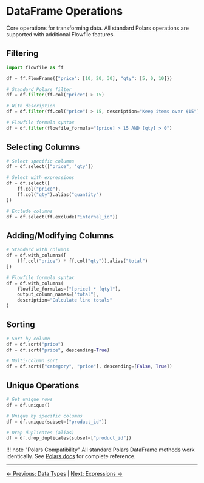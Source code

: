 # DataFrame Operations

Core operations for transforming data. All standard Polars operations are supported with additional Flowfile features.

## Filtering

```python
import flowfile as ff

df = ff.FlowFrame({"price": [10, 20, 30], "qty": [5, 0, 10]})

# Standard Polars filter
df = df.filter(ff.col("price") > 15)

# With description
df = df.filter(ff.col("price") > 15, description="Keep items over $15")

# Flowfile formula syntax
df = df.filter(flowfile_formula="[price] > 15 AND [qty] > 0")
```

## Selecting Columns

```python
# Select specific columns
df = df.select(["price", "qty"])

# Select with expressions
df = df.select([
    ff.col("price"),
    ff.col("qty").alias("quantity")
])

# Exclude columns
df = df.select(ff.exclude("internal_id"))
```

## Adding/Modifying Columns

```python
# Standard with_columns
df = df.with_columns([
    (ff.col("price") * ff.col("qty")).alias("total")
])

# Flowfile formula syntax
df = df.with_columns(
    flowfile_formulas=["[price] * [qty]"],
    output_column_names=["total"],
    description="Calculate line totals"
)
```

## Sorting

```python
# Sort by column
df = df.sort("price")
df = df.sort("price", descending=True)

# Multi-column sort
df = df.sort(["category", "price"], descending=[False, True])
```

## Unique Operations

```python
# Get unique rows
df = df.unique()

# Unique by specific columns
df = df.unique(subset=["product_id"])

# Drop duplicates (alias)
df = df.drop_duplicates(subset=["product_id"])
```

!!! note "Polars Compatibility"
    All standard Polars DataFrame methods work identically. See [Polars docs](https://pola-rs.github.io/polars/py-polars/html/reference/dataframe/index.html) for complete reference.

---
[← Previous: Data Types](data-types.md) | [Next: Expressions →](expressions.md)
